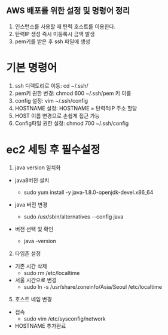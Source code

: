 AWS 배포를 위한 설정 및 명령어 정리
--
1. 인스턴스를 사용할 때 탄력 호스트를 이용한다.
2. 탄력IP 생성 즉시 미등록시 금액 발생
3. pem키를 받은 후 ssh 파일에 생성

# 기본 명령어 
1. ssh 디렉토리로 이동:  cd ~/.ssh/
2. pem키 권한 변경: chmod 600 ~/.ssh/pem 키 이름
3. config 설정: vim ~/.ssh/config 
4. HOSTNAME 설정: HOSTNAME = 탄력적IP 주소 할당 
5. HOST 이름 변경으로 손쉽게 접근 가능
6. Config파일 권한 설정: chmod 700 ~/.ssh/config 

# ec2 세팅 후 필수설정
1. java version 일치화

- java8버전 설치

    - sudo yum install -y java-1.8.0-openjdk-devel.x86_64
- java 버전 변경 
    - sudo /usr/sbin/alternatives --config java
- 버전 선택 및 확인
    - java -version
2. 타임존 설정
- 기존 시간 삭제
  - sudo rm /etc/localtime
- 서울 시간으로 변경
  - sudo ln -s /usr/share/zoneinfo/Asia/Seoul /etc/localtime
5. 호스트 네임 변경
- 접속
  - sudo vim /etc/sysconfig/network
- HOSTNAME 추가완료

